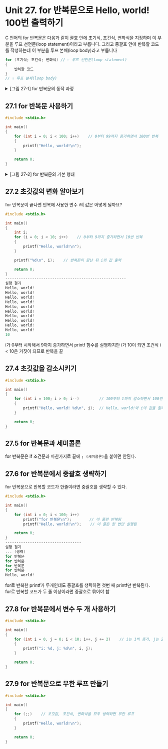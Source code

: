 # Unit 27. for 반복문으로 Hello, world! 100번 출력하기

C 언어의 for 반복문은 다음과 같이 괄호 안에 초기식, 조건식, 변화식을 지정하며 이 부분을 루프 선언문(loop statement)이라고 부릅니다. 그리고 중괄호 안에 반복할 코드를 작성하는데 이 부분을 루프 본체(loop body)라고 부릅니다
```c
for (초기식; 조건식; 변화식) // ← 루프 선언문(loop statement)
{
    반복할 코드
}
// ↑ 루프 본체(loop body)
```

<details>
<summary>[그림 27‑1] for 반복문의 동작 과정
</summary>
<div markdown="1">       

😎

![](https://dojang.io/pluginfile.php/268/mod_page/content/21/unit27-1.png)

조건식 → 루프 본체 → 변화식 → 조건식으로 순환하는 부분을 루프(loop)라고 부름


</div>
</details>

## 27.1 for 반복문 사용하기
```c
#include <stdio.h>

int main()
{
    for (int i = 0; i < 100; i++)    // 0부터 99까지 증가하면서 100번 반복
    {
        printf("Hello, world!\n");
    }

    return 0;
}
```

<details>
<summary>[그림 27‑2] for 반복문의 기본 형태
</summary>
<div markdown="1">       

😎

![](https://dojang.io/pluginfile.php/269/mod_page/content/26/unit27-2.png)

</div>
</details>

## 27.2 초깃값의 변화 알아보기
for 반복문이 끝나면 반복에 사용한 변수 i의 값은 어떻게 될까요?
```c
#include <stdio.h>

int main()
{
    int i;
    for (i = 0; i < 10; i++)    // 0부터 9까지 증가하면서 10번 반복
    {
        printf("Hello, world!\n");
    }

    printf("%d\n", i);    // 반복문이 끝난 뒤 i의 값 출력

    return 0;
}
------------------------------------------------------
실행 결과
Hello, world!
Hello, world!
Hello, world!
Hello, world!
Hello, world!
Hello, world!
Hello, world!
Hello, world!
Hello, world!
Hello, world!
10
```
i가 0부터 시작해서 9까지 증가하면서 printf 함수를 실행하지만 i가 10이 되면 조건식 i < 10은 거짓이 되므로 반복을 끝

## 27.4 초깃값을 감소시키기
```c
#include <stdio.h>

int main()
{
    for (int i = 100; i > 0; i--)         // 100부터 1까지 감소하면서 100번 반복
    {
        printf("Hello, world! %d\n", i);  // Hello, world!와 i의 값을 함께 출력
    }

    return 0;
}
```
## 27.5 for 반복문과 세미콜론
for 반복문은 if 조건문과 마찬가지로 끝에 ```; (세미콜론)```을 붙이면 안된다.

## 27.6 for 반복문에서 중괄호 생략하기
for 반복문으로 반복할 코드가 한줄이라면 중괄호를 생략할 수 있다.
```c
#include <stdio.h>

int main()
{
    for (int i = 0; i < 100; i++)
        printf("for 반복문\n");        // 이 줄만 반복됨
        printf("Hello, world!\n");    // 이 줄은 한 번만 실행됨

    return 0;
}
----------------------------------
실행 결과
... (생략)
for 반복문
for 반복문
for 반복문
for 반복문
Hello, world!
```
for로 반복한 printf가 두개인데도 중괄호를 생략하면 첫번 째 printf만 반복된다.<br>
for로 반복할 코드가 두 줄 이상이라면 중괄호로 묶어야 함

## 27.8 for 반복문에서 변수 두 개 사용하기
```c
#include <stdio.h>

int main()
{
    for (int i = 0, j = 0; i < 10; i++, j += 2)    // i는 1씩 증가, j는 2씩 증가
    {
        printf("i: %d, j: %d\n", i, j);
    }

    return 0;
}
```
## 27.9 for 반복문으로 무한 루프 만들기
```c
#include <stdio.h>

int main()
{
    for (;;)    // 초깃값, 조건식, 변화식을 모두 생략하면 무한 루프
    {
        printf("Hello, world!\n");
    }

    return 0;
}
```



